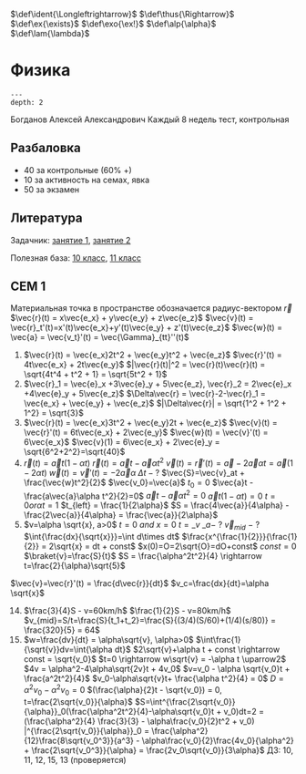 <!-- Macros: start -->
$\newcommand{\block}[2]{\begin{#1} #2 \end{#1}}$
$\newcommand{\cases}[1]{\block{cases}{#1}}$
$\def\ident{\Longleftrightarrow}$
$\def\thus{\Rightarrow}$
$\newcommand{\set}[1]{ \left \{ #1 \right \} }$
$\newcommand{\brakets}[1]{ \left \( #1 \right \) }$
$\newcommand{\sharpbrakets}[1]{\left \langle #1 \right \rangle}$
$\newcommand{\mat}[1]{\block{Vmatrix}{#1}}$
$\newcommand{\det}[1]{\block{vmatrix}{#1}}$
$\newcommand{\pmat}[1]{\block{pmatrix}{#1}}$
$\renewcommand{\geq}{\geqslant}$
$\renewcommand{\leq}{\leqslant}$
$\newcommand{\upline}[1]{\overline{#1}}$
$\newcommand{\dnline}[1]{\underline{#1}}$
$\def\ex{\exists}$
$\def\exo{\ex!}$
$\renewcommand{\phi}{\varphi}$
$\renewcommand{\epsilon}{\varepsilon}$
$\def\alp{\alpha}$
$\def\lam{\lambda}$
$\newcommand{\NN}{\mathbb{N}}$
$\newcommand{\ZZ}{\mathbb{Z}}$
$\newcommand{\RR}{\mathbb{R}}$
$\newcommand{\CC}{\mathbb{C}}$
$\newcommand{\FF}{\mathbb{F}}$
$\newcommand{\QQ}{\mathbb{Q}}$
$\newcommand{\EE}{\mathbb{E}}$
$\newcommand\E{\mathbbold{e}}$
$\newcommand\F{\mathbbold{f}}$
$\newcommand\G{\mathbbold{g}}$
$\renewcommand{\int}{\intop}$
$\newcommand{\ans}[1]{\textbf{Ответ}: #1.}$
$\newcommand{\norm}[1]{\left \lVert #1 \right \rVert}$
$\newcommand{\ord}[1]{\operatorname{ord}(#1)}$
$\renewcommand{\gcd}{\text{НОД}}$
$\newcommand{\lcm}{\text{НОК}}$
<!-- Macros: end -->

# Физика

```{contents} Содержание
---
depth: 2
```

Богданов Алексей Александрович
Каждый 8 недель тест, контрольная

## Разбаловка

- 40 за контрольные (60% +)
- 10 за активность на семах, явка
- 50 за экзамен

## Литература

Задачник: [занятие 1](https://docs.google.com/gview?url=https://mephi-tex.rtfd.io/ru/latest/_static/literature/физ_Семинар(мех)_1.pdf), [занятие 2](https://docs.google.com/gview?url=https://mephi-tex.rtfd.io/ru/latest/_static/literature/физ_Семинар(мех)_1.pdf)

Полезная база: [10 класс](https://docs.google.com/gview?url=https://mephi-tex.rtfd.io/ru/latest/_static/literature/Myakishev_Phys_11.pdf), [11 класс](https://docs.google.com/gview?url=https://mephi-tex.rtfd.io/ru/latest/_static/literature/Myakishev_Phys_11.pdf)

## СЕМ 1

Материальная точка в пространстве обозначается радиус-вектором $\vec{r}$
$\vec{r}(t) = x\vec{e_x} + y\vec{e_y} + z\vec{e_z}$
$\vec{v}(t) = \vec{r}_t'(t)=x'(t)\vec{e_x}+y'(t)\vec{e_y} + z'(t)\vec{e_z}$
$\vec{w}(t) = \vec{a} = \vec{v_t}'(t) = \vec{\Gamma}_{tt}''(t)$

1) $\vec{r}(t) = \vec{e_x}2t^2 + \vec{e_y}t^2 + \vec{e_z}$      $\vec{r}'(t) = 4t\vec{e_x} + 2t\vec{e_y}$    $|\vec{r}(t)|^2 = \vec{r}(t)\vec{r}(t) = \sqrt{4t^4 + t^2 + 1} = \sqrt{5t^2 + 1}$
2) $\vec{r}_1 = \vec{e}_x +3\vec{e}_y + 5\vec{e_z}, \vec{r}_2 = 2\vec{e}_x +4\vec{e}_y + 5\vec{e_z}$   $\Delta\vec{r} = \vec{r}-2-\vec{r}_1 = \vec{e_x} + \vec{e_y} + \vec{e_z}$   $|\Delta\vec{r}| = \sqrt{1^2 + 1^2 + 1^2} = \sqrt{3}$
4) $\vec{r}(t) = \vec{e_x}3t^2 + \vec{e_y}2t + \vec{e_z}$    $\vec{v}(t) = \vec{r}'(t) = 6t\vec{e_x} + 2\vec{e_y}$     $\vec{w}(t) = \vec{v}'(t) = 6\vec{e_x}$   $\vec{v}(1) = 6\vec{e_x} + 2\vec{e}_y = \sqrt{6^2+2^2}=\sqrt{40}$
6) $\vec{r}(t) = \vec{a}t(1-\alpha t)$  $\vec{r}(t) = \vec{a}t - \vec{a}\alpha t^2$  $\vec{v}(t)=\vec{r}'(t)=\vec{a}-2\vec{a}\alpha t = \vec{a}(1 - 2\alpha t)$    $\vec{w}(t) = \vec{v}'(t) = -2\vec{a}\alpha$  $\Delta t - ?$   $\vec{S}=\vec{v}_at + \frac{\vec{w}t^2}{2}$   $\vec{v_0}=\vec{a}$  $t_0=0$  $\vec{a}t -\frac{a\vec{a}\alpha t^2}{2}=0$  $\vec{a}t - \vec{a}\alpha t^2=0$   $\vec{a}t(1-\alpha t) = 0$    $t=0 or \alpha t=1$     $t_{left} = \frac{1}{2\alpha}$   $S = \frac{4\vec{a}}{4\alpha} - \frac{2\vec{a}}{4\alpha} = \frac{\vec{a}}{2\alpha}$
7) $v=\alpha \sqrt{x}, a>0$   $t=0\ and\ x=0$   $t = \_v\ \_a -\ ?$   $\vec{v}_{mid}\ -\ ?$   $\int{\frac{dx}{\sqrt{x}}}=\int d\times dt$   $\frac{x^{\frac{1}{2}}}{\frac{1}{2}} = 2\sqrt{x} = dt + const$   $x(0)=O=2\sqrt{O}=dO+const$   $const = 0$   $\braket{v}=\frac{S}{t}$   $S = \frac{\alpha^2t^2}{4} \rightarrow t=\frac{2}{\alpha}\sqrt{5}$

$\vec{v}=\vec{r}'(t) = \frac{d\vec{r}}{dt}$
$v_c=\frac{dx}{dt}=\alpha \sqrt{x}$

14) $\frac{3}{4}S - v=60km/h$    $\frac{1}{2}S - v=80km/h$    $v_{mid}=S/t=\frac{S}{t_1+t_2}=\frac{S}{(3/4)(S/60)+(1/4)(s/80)} = \frac{320}{5} = 64$
16) $w=\frac{dv}{dt} = \alpha\sqrt{v}, \alpha>0$   $\int\frac{1}{\sqrt{v}}dv=\int{\alpha dt}$   $2\sqrt{v}+\alpha t + const \rightarrow const = \sqrt{v_0}$   $t=0 \rightarrow w\sqrt{v} = -\alpha t \uparrow2$   $4v = \alpha^2-4\alpha\sqrt{2v}t + 4v_0$    $v=v_0 - \alpha \sqrt{v_0}t + \frac{a^2t^2}{4}$    $v_0-\alpha\sqrt{v}t+ \frac{\alpha t^2}{4} = 0$    $D = \alpha^2v_0-\alpha^2v_0 = 0$    $(\frac{\alpha}{2}t - \sqrt{v_0}) = 0, t=\frac{2\sqrt{v_0}}{\alpha}$   $S=\int^{\frac{2\sqrt{v_0}}{\alpha}}_0(\frac{\alpha^2t^2}{4}-\alpha\sqrt{v_0}t + v_0)dt=2 = (\frac{\alpha^2}{4} \frac{3}{3} - \alpha\frac{v_0}{2}t^2 + v_0) |^{\frac{2\sqrt{v_0}}{\alpha}}_0 = \frac{\alpha^2}{12}\frac{8\sqrt{v_0^3}}{a^3} - \alpha\frac{v_0}{2}\frac{4v_0}{\alpha^2} + \frac{2\sqrt{v_0^3}}{\alpha} = \frac{2v_0\sqrt{v_0}}{3\alpha}$
ДЗ: 10, 11, 12, 15, 13 (проверяется)
